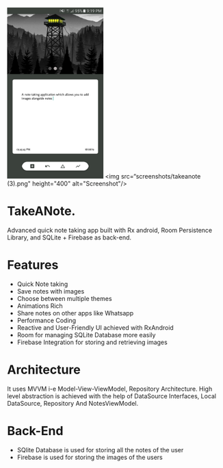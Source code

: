 
 <img src="screenshots/takeanote (1).png" height="400" alt="Screenshot"/> <img src=“screenshots/takeanote (3).png" height="400" alt="Screenshot"/>

# TakeANote.
Advanced quick note taking app built with Rx android, Room Persistence Library, and SQLite + Firebase as back-end.

# Features
+ Quick Note taking
+ Save notes with images
+ Choose between multiple themes
+ Animations Rich
+ Share notes on other apps like Whatsapp
+ Performance Coding
+ Reactive and User-Friendly UI achieved with RxAndroid
+ Room for managing SQLite Database more easily
+ Firebase Integration for storing and retrieving images


# Architecture
It uses MVVM i-e Model-View-ViewModel, Repository Architecture. High level abstraction is achieved with the help of DataSource Interfaces,
Local DataSource, Repository And NotesViewModel.

# Back-End
+ SQlite Database is used for storing all the notes of the user
+ Firebase is used for storing the images of the users
